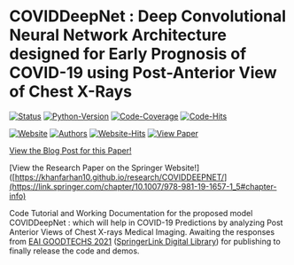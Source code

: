 # COVIDDeepNet : Deep Convolutional Neural Network Architecture designed for Early Prognosis of COVID-19 using Post-Anterior View of Chest X-Rays


[![Status](https://img.shields.io/badge/status-under--development-blue)](https://github.com/khanfarhan10/COVIDDeepNet)
[![Python-Version](https://img.shields.io/badge/python-3.6.9%2B-red)](https://www.python.org/downloads/)
[![Code-Coverage](https://img.shields.io/badge/coverage-100%25-lime)](https://github.com/khanfarhan10/COVIDDeepNet)
[![Code-Hits](https://hitcounter.pythonanywhere.com/count/tag.svg?url=https%3A%2F%2Fgithub.com%2Fkhanfarhan10%2FCOVIDDeepNet%2F)](https://github.com/khanfarhan10/COVIDDeepNet)


[![Website](https://img.shields.io/badge/tutorial-website-cyan)](https://khanfarhan10.github.io/research/COVIDDEEPNET/)
[![Authors](https://img.shields.io/badge/authors-view-orange)](https://khanfarhan10.github.io/research/COVIDDEEPNET_AUTHORS/)
[![Website-Hits](https://hitcounter.pythonanywhere.com/count/tag.svg?url=https%3A%2F%2Fkhanfarhan10.github.io%2Fresearch%2FCOVIDDEEPNET%2F)](https://khanfarhan10.github.io/research/COVIDDEEPNET/)
[![View Paper](https://img.shields.io/badge/research%20paper-Springer-brightgreen)](https://link.springer.com/chapter/10.1007/978-981-19-1657-1_5#chapter-info)
<!--EAI GOODTECHS 2021-->
[View the Blog Post for this Paper!](https://khanfarhan10.github.io/research/COVIDDEEPNET/)

[View the Research Paper on the Springer Website!]([https://khanfarhan10.github.io/research/COVIDDEEPNET/](https://link.springer.com/chapter/10.1007/978-981-19-1657-1_5#chapter-info)

Code Tutorial and Working Documentation for the proposed model COVIDDeepNet : which will help in COVID-19 Predictions by analyzing Post Anterior Views of Chest X-rays Medical Imaging. Awaiting the responses from [EAI GOODTECHS 2021](https://goodtechs.eai-conferences.org/2021/) ([SpringerLink Digital Library](https://link.springer.com/)) for publishing to finally release the code and demos. 
